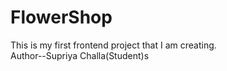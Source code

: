 
# FlowerShop
This is my first frontend project that I am creating.
<br>
Author--Supriya Challa(Student)s
